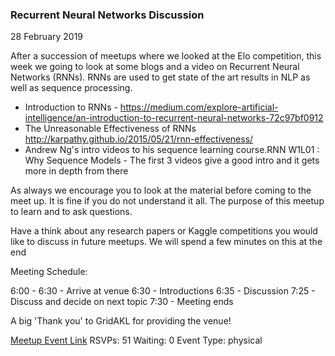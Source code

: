 ### Recurrent Neural Networks Discussion
28 February 2019

After a succession of meetups where we looked at the Elo competition, this week we going to look at some blogs and a video on Recurrent Neural Networks (RNNs). RNNs are used to get state of the art results in NLP as well as sequence processing.

- Introduction to RNNs - https://medium.com/explore-artificial-intelligence/an-introduction-to-recurrent-neural-networks-72c97bf0912
- The Unreasonable Effectiveness of RNNs http://karpathy.github.io/2015/05/21/rnn-effectiveness/
- Andrew Ng's intro videos to his sequence learning course.RNN W1L01 : Why Sequence Models - The first 3 videos give a good intro and it gets more in depth from there

As always we encourage you to look at the material before coming to the meet up. It is fine if you do not understand it all. The purpose of this meetup to learn and to ask questions.

Have a think about any research papers or Kaggle competitions you would like to discuss in future meetups. We will spend a few minutes on this at the end

Meeting Schedule:

6:00 - 6:30 - Arrive at venue
6:30 - Introductions
6:35 - Discussion
7:25 - Discuss and decide on next topic
7:30 - Meeting ends

A big 'Thank you' to GridAKL for providing the venue!

[Meetup Event Link](https://www.meetup.com/Data-Science-Discussion-Auckland/events/257540273)
RSVPs: 51
Waiting: 0
Event Type: physical
